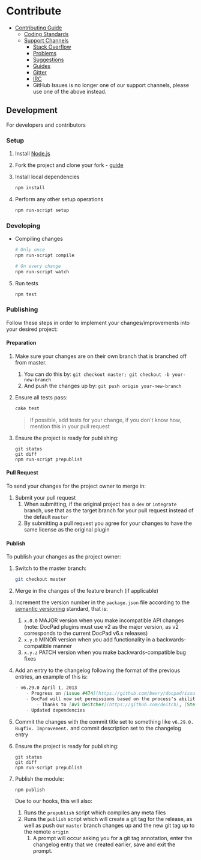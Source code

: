 <!--
April 5, 2015
https://github.com/bevry/base
-->


# Contribute

- [Contributing Guide](https://learn.bevry.me/community/contribute)
	- [Coding Standards](http://learn.bevry.me/community/coding-standards)
	- [Support Channels](https://discuss.bevry.me/t/official-bevry-support-channels/63)
		- [Stack Overflow](https://discuss.bevry.me/t/stack-overflow-support/61/1)
		- [Problems](https://discuss.bevry.me/c/problems)
		- [Suggestions](https://discuss.bevry.me/c/suggestions)
		- [Guides](https://discuss.bevry.me/c/guides)
		- [Gitter](https://discuss.bevry.me/t/gitter-chat-rooms/58/1)
		- [IRC](https://discuss.bevry.me/t/irc-chat-rooms/54/1)
		- GitHub Issues is no longer one of our support channels, please use one of the above instead.


## Development

For developers and contributors


### Setup

1. Install [Node.js](/node/install)

1. Fork the project and clone your fork - [guide](https://help.github.com/articles/fork-a-repo/)

1. Install local dependencies

    ``` bash
    npm install
    ```

1. Perform any other setup operations

    ``` bash
    npm run-script setup
    ```


### Developing

- Compiling changes

	``` bash
	# Only once
	npm run-script compile

	# On every change
	npm run-script watch
	```

5. Run tests

	``` bash
	npm test
	```


### Publishing

Follow these steps in order to implement your changes/improvements into your desired project:


#### Preparation

1. Make sure your changes are on their own branch that is branched off from master.
    1. You can do this by: `git checkout master; git checkout -b your-new-branch`
    1. And push the changes up by: `git push origin your-new-branch`

1. Ensure all tests pass:

    ``` bash
    cake test
    ```

    > If possible, add tests for your change, if you don't know how, mention this in your pull request

1. Ensure the project is ready for publishing:

    ```
    git status
    git diff
    npm run-script prepublish
    ```


#### Pull Request

To send your changes for the project owner to merge in:

1. Submit your pull request
    1. When submitting, if the original project has a `dev` or `integrate` branch, use that as the target branch for your pull request instead of the default `master`
    1. By submitting a pull request you agree for your changes to have the same license as the original plugin


#### Publish

To publish your changes as the project owner:

1. Switch to the master branch:

    ``` bash
    git checkout master
    ```

1. Merge in the changes of the feature branch (if applicable)

1. Increment the version number in the `package.json` file according to the [semantic versioning](http://semver.org) standard, that is:
    1. `x.0.0` MAJOR version when you make incompatible API changes (note: DocPad plugins must use v2 as the major version, as v2 corresponds to the current DocPad v6.x releases)
    1. `x.y.0` MINOR version when you add functionality in a backwards-compatible manner
    1. `x.y.z` PATCH version when you make backwards-compatible bug fixes

1. Add an entry to the changelog following the format of the previous entries, an example of this is:

    ``` markdown
    - v6.29.0 April 1, 2013
        - Progress on [issue #474](https://github.com/bevry/docpad/issues/474)
        - DocPad will now set permissions based on the process's ability
            - Thanks to [Avi Deitcher](https://github.com/deitch), [Stephan Lough](https://github.com/stephanlough) for [issue #165](https://github.com/bevry/docpad/issues/165)
        - Updated dependencies
    ```


1. Commit the changes with the commit title set to something like `v6.29.0. Bugfix. Improvement.` and commit description set to the changelog entry


1. Ensure the project is ready for publishing:

    ```
    git status
    git diff
    npm run-script prepublish
    ```

1. Publish the module:

    ``` bash
    npm publish
    ```

    Due to our hooks, this will also:

    1. Runs the `prepublish` script which compiles any meta files
    1. Runs the `publish` script which will create a git tag for the release, as well as push our `master` branch changes up and the new git tag up to the remote `origin`
        1. A prompt will occur asking you for a git tag annotation, enter the changelog entry that we created earlier, save and exit the prompt.
